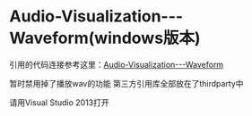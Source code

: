 # Audio-Visualization---Waveform(windows版本)
引用的代码连接参考这里：[Audio-Visualization---Waveform](https://github.com/chaosink/Audio-Visualization---Waveform)

暂时禁用掉了播放wav的功能
第三方引用库全部放在了thirdparty中

请用Visual Studio 2013打开
